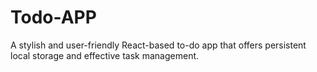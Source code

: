 # Todo-APP
A stylish and user-friendly React-based to-do app that offers persistent local storage and effective task management.
